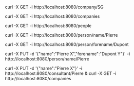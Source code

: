 
curl -X GET -i http://localhost:8080/company/SG

curl -X GET -i http://localhost:8080/companies

curl -X GET -i http://localhost:8080/people

curl -X GET -i http://localhost:8080/person/name/Pierre

curl -X GET -i http://localhost:8080/person/forename/Dupont

curl -X PUT -d '{"name":"Pierre X","forename":"Dupont Y"}' -i http://localhost:8080/person/name/Pierre

curl -X PUT -d '{"name":"Pierre X"}' -i http://localhost:8080/consultant/Pierre & curl -X GET -i http://localhost:8080/companies